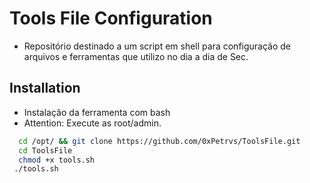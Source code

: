 # Tools File Configuration
- Repositório destinado a um script em shell para configuração de arquivos e ferramentas que utilizo no dia a dia de Sec.

## Installation
- Instalação da ferramenta com bash
- Attention: Execute as root/admin.

```bash
  cd /opt/ && git clone https://github.com/0xPetrvs/ToolsFile.git
  cd ToolsFile
  chmod +x tools.sh
 ./tools.sh
```
    
